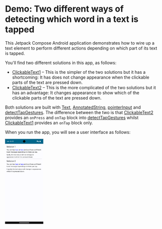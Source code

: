 # Demo: Two different ways of detecting which word in a text is tapped

This Jetpack Compose Android application demonstrates how to wire up a text element to perform different actions
depending on which part of its text is tapped.

You'll find two different solutions in this app, as follows:

* [ClickableText1][1] – This is the simpler of the two solutions but it has a shortcoming: It has does not change appearance when the clickable parts of the text are pressed down.
* [ClickableText2][2] – This is the more complicated of the two solutions but it has an advantage: It changes appearance to show which of the clickable parts of the text are pressed down.

Both solutions are built with [Text][3], [AnnotatedString][4], [pointerInput][5] and [detectTapGestures][6].
The difference between the two  is that
[ClickableText2][2] provides an `onPress` and `onTap` block into [detectTapGestures][6]
whilst [ClickableText1][1] provides an `onTap` block only.

When you run the app, you will see a user interface as follows:

<img src="Screenshot.png" alt="Screenshot of application" width=25%>

[1]: src/main/java/com/tazkiyatech/compose/experiments/app1/ClickableText1.kt
[2]: src/main/java/com/tazkiyatech/compose/experiments/app1/ClickableText2.kt
[3]: https://developer.android.com/reference/kotlin/androidx/compose/material/package-summary#Text(kotlin.String,androidx.compose.ui.Modifier,androidx.compose.ui.graphics.Color,androidx.compose.ui.unit.TextUnit,androidx.compose.ui.text.font.FontStyle,androidx.compose.ui.text.font.FontWeight,androidx.compose.ui.text.font.FontFamily,androidx.compose.ui.unit.TextUnit,androidx.compose.ui.text.style.TextDecoration,androidx.compose.ui.text.style.TextAlign,androidx.compose.ui.unit.TextUnit,androidx.compose.ui.text.style.TextOverflow,kotlin.Boolean,kotlin.Int,kotlin.Int,kotlin.Function1,androidx.compose.ui.text.TextStyle)
[4]: https://developer.android.com/reference/kotlin/androidx/compose/ui/text/AnnotatedString
[5]: https://developer.android.com/reference/kotlin/androidx/compose/ui/Modifier#(androidx.compose.ui.Modifier).pointerInput(kotlin.Any,androidx.compose.ui.input.pointer.PointerInputEventHandler)
[6]: https://developer.android.com/reference/kotlin/androidx/compose/foundation/gestures/package-summary#(androidx.compose.ui.input.pointer.PointerInputScope).detectTapGestures(kotlin.Function1,kotlin.Function1,kotlin.coroutines.SuspendFunction2,kotlin.Function1)
